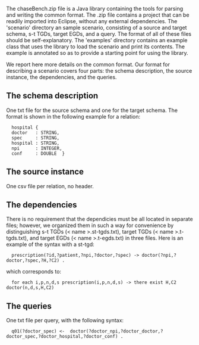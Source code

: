 The chaseBench.zip file is a Java library containing the tools for parsing and
writing the common format. The .zip file contains a project that can be readily
imported into Eclipse, without any external dependencies. The 'scenario'
directory an sample scenario, consisting of a source and target schema, s-t
TGDs, target EGDs, and a query. The format of all of these files should be
self-explanatory. The 'examples' directory contains an example class that uses
the library to load the scenario and print its contents. The example is
annotated so as to provide a starting point for using the library.

We report here more details on the common format.
Our format for describing a scenario covers four parts: 
the schema description, the source instance, the dependencies, and the queries.

## The schema description

One txt file for the source  schema and one for the target schema. The format is shown in the following example for a relation:

      hospital {
      doctor   : STRING,
      spec     : STRING,
      hospital : STRING,
      npi      : INTEGER,
      conf     : DOUBLE  }

## The source instance

One csv file per relation, no header.

## The dependencies

There is no requirement that the dependicies must be all located in separate files; however, we organized them in such a way for convenience by distinguishing s-t TGDs (< name >.st-tgds.txt), target TGDs (< name >.t-tgds.txt), and target EGDs (< name >.t-egds.txt) in three files.
Here is an example of the syntax with a st-tgd:

      prescription(?id,?patient,?npi,?doctor,?spec) -> doctor(?npi,?doctor,?spec,?H,?C2) .

which corresponds to:
      
      for each i,p,n,d,s prescription(i,p,n,d,s) -> there exist H,C2 doctor(n,d,s,H,C2)

## The queries

One txt file per query, with the following syntax:
      
      q01(?doctor_spec) <-  doctor(?doctor_npi,?doctor_doctor,?doctor_spec,?doctor_hospital,?doctor_conf) .
